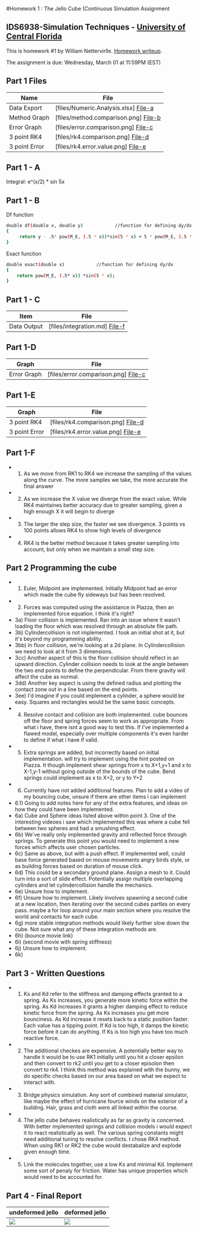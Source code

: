 #Homework 1 : The Jello Cube (Continuous Simulation Assignment
## IDS6938-Simulation Techniques - [University of Central Florida](http://www.ist.ucf.edu/grad/)


This is homework #1 by William Nettervirlle. 
[Homework writeup](HomeWork%231.pdf).

The assignment is due: Wednesday, March 01 at 11:59PM (EST)

## Part 1 Files
| Name | File |
| ---- | ---- |
| Data Export   | [files/Numeric.Analysis.xlsx] [File-a] |
| Method Graph  | [files/method.comparison.png] [File-b] |
| Error Graph   | [files/error.comparison.png]  [File-c] |
| 3 point RK4   | [files/rk4.comparison.png]    [File-d] |
| 3 point Error | [files/rk4.error.value.png]   [File-e] |

   [File-a]: <https://github.com/timmons1234/IDS6938-SimulationTechniques/tree/master/Homework1/files/Numeric.Analysis.xlsx>
   [File-b]: <https://github.com/timmons1234/IDS6938-SimulationTechniques/tree/master/Homework1/files/method.comparison.png>
   [File-c]: <https://github.com/timmons1234/IDS6938-SimulationTechniques/tree/master/Homework1/files/error.comparison.png>
   [File-d]: <https://github.com/timmons1234/IDS6938-SimulationTechniques/tree/master/Homework1/files/rk4.comparison.png>
   [File-e]: <https://github.com/timmons1234/IDS6938-SimulationTechniques/tree/master/Homework1/files/rk4.error.value.png>

## Part 1 - A

Integral: e^(x/2) * sin 5x

## Part 1 - B
Df function
```sh
double df(double x, double y)            //function for defining dy/dx
{
	 return y - .5* pow(M_E, (.5 * x))*sin(5 * x) + 5 * pow(M_E, (.5 * x))*cos(5 * x);
}
```
Exact function
```sh
double exact(double x)            //function for defining dy/dx
{
	return pow(M_E, (.5* x)) *sin(5 * x);
}
```
   
## Part 1 - C
| Item | File           |
| ---- | ----           |
| Data Output | [files/integration.md]   [File-f] |
   [File-f]: <https://github.com/timmons1234/IDS6938-SimulationTechniques/tree/master/Homework1/files/integration.md>

## Part 1-D
| Graph | File |
| ----- | ---- |
| Error Graph   | [files/error.comparison.png]  [File-c] |

## Part 1-E
| Graph | File |
| ----- | ---- |
| 3 point RK4   | [files/rk4.comparison.png]    [File-d] |
| 3 point Error | [files/rk4.error.value.png]   [File-e] |

## Part 1-F
 - 1) As we move from RK1 to RK4 we increase the sampling of the values along the curve. The more samples we take, the more accurate the final answer
 - 2) As we increase the X value we diverge from the exact value. While RK4 maintaines better accuracy due to greater sampling, given a high enough X it will begin to diverge
 - 3) The larger the step size, the faster we see divergence. 3 points vs 100 points allows RK4 to show high levels of divergence 
 - 4) RK4 is the better method because it takes greater sampling into account, but only when we maintain a small step size. 
 
 ## Part 2 Programming the cube
 - 1) Euler, Midpoint are implemented. Initially Midpoint had an error which made the cube fly sideways but has been resolved. 
 - 2) Forces was computed using the assistance in Piazza, then an implemented force equation. I think it's right?
 - 3a) Floor collision is implemented. Ran into an issue where it wasn't loading the floor which was resolved through an absolute file path.
 - 3b) Cylindercollision is not implemented. I took an initial shot at it, but it's beyond my programming ability.
 - 3bb) In floor collision, we're looking at a 2d plane. In Cylindercollision we need to look at it from 3 dimensions.
 - 3cc) Another aspect of this is the floor collision should reflect in an upward direction. Cylinder collision needs to look at the angle between the two end points to define the perpendicular. From there gravity will affect the cube as normal. 
 - 3dd) Another key aspect is using the defined radius and plotting the contact zone out in a line based on the end points. 
 - 3ee) I'd imagine if you could implement a cylinder, a sphere would be easy. Squares and rectangles would be the same basic concepts. 
 - 4) Resolve contact and collision are both implemented. cube bounces off the floor and spring forces seem to work as appropriate. From what i have, there isnt a good way to test this. If I've implemented a flawed model, especially over multiple components it's even harder to define if what i have if valid. 
 - 5) Extra springs are added, but incorrectly based on initial implementation. will try to implement using the hint posted on Piazza. It though implement shear springs from x to X+1,y+1 and x to X-1,y-1 without going outside of the bounds of the cube. Bend springs could implement as x to X+2, or y to Y+2
 - 6) Currently have not added additional features. Plan to add a video of my bouncing cube, unsure if there are other items i can implement
 - 6.1) Going to add notes here for any of the extra features, and ideas on how they could have been implemented. 
 - 6a) Cube and Sphere ideas listed above within point 3. One of the interesting videoes i saw which implemented this was where a cube fell between two spheres and had a smushing effect. 
 - 6b) We've really only implemented gravity and reflected force through springs. To generate this point you would need to implement a new forces which affects user chosen particles.
 - 6c) Same as above, but with a push effect. If implemented well, could base force generated based on mouse movements angry birds style, or as building forces based on duration of mouse click. 
 - 6d) This could be a secondary ground plane. Assign a mesh to it. Could turn into a sort of slide effect. Potentially assign multiple overlapping cylinders and let cylindercollision handle the mechanics. 
 - 6e) Unsure how to implement.
 - 6f) Unsure how to implement. Likely involves spawning a second cube at a new location, then iterating over the second cubes partles on every pass. maybe a for loop around your main section where you resolve the world and contacts for each cube. 
 - 6g) more stable integration methods would likely further slow down the cube. Not sure what any of these integration methods are. 
 - 6h) (bounce movie link)
 - 6i) (second movie with spring stiffness)
 - 6j) Unsure how to implement. 
 - 6k)  
 
 
 ## Part 3 - Written Questions
 - 1) Ks and Kd refer to the stiffness and damping effects granted to a spring. As Ks increases, you generate more kinetic force within the spring. As Kd increases it grants a higher damping effect to reduce kinetic force from the spring. As Ks increases you get more bounciness. As Kd increase it resets back to a static position faster. Each value has a tipping point. If Kd is too high, it damps the kinetic force before it can do anything. If Ks is too high you have too much reactive force. 
 - 2) The additional checkes are expensive. A potentially better way to handle it would be to use RK1 initially until you hit a closer epsilon and then convert to rk2 until you get to a closer episolon then convert to rk4. I think this method was explained with the bunny, we do specific checks based on our area based on what we expect to interact with. 
 - 3) Bridge physics simulation. Any sort of combined material simulator, like maybe the effect of hurricane fource winds on the exterior of a building. Hair, grass and cloth were all linked within the course. 
 - 4) The jello cube behaves realistically as far as gravity is concerned. With better implemented springs and collision models i would expect it to react realistically as well. The various spring constants might need additional tuning to resolve conflicts. I chose RK4 method. When using RK1 or RK2 the cube would destabalize and explode given enough time. 
 - 5) Link the molecules together, use a low Ks and minimal Kd. Implement some sort of penaly for friction. Water has unique properties which would need to be accounted for. 
 
 ## Part 4 - Final Report


| undeformed jello  | deformed jello |
| ------------- | ------------- |
| ![](images/undeformed3.png?raw=true)  | ![](images/deformed3.png?raw=true) |
